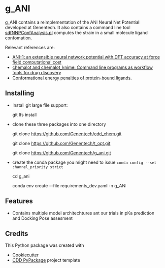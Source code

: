 # g_ANI

 g_ANI contains a reimplementation of the ANI Neural Net Potential developed at Genentech.
It also contains a command line tool [sdfNNPConfAnalysis.pl](iscripts/sdfNNPConfAnalysis.pl)
computes the strain in a small molecule ligand confomation.

Relevant references are:
   - [ANI-1: an extensible neural network potential with DFT accuracy at force field computational cost](https://pubs.rsc.org/en/content/articlelanding/2017/SC/C6SC05720A)
   - [chemalot and chemalot_knime: Command line programs as workflow tools for drug discovery](https://jcheminf.biomedcentral.com/articles/10.1186/s13321-017-0228-9)
   - [Conformational energy penalties of protein-bound ligands.](https://link.springer.com/article/10.1023/A:1008007507641)

## Installing
   - Install git large file support:

     git lfs install

   - clone these three packages into one directory

     git clone https://github.com/Genentech/cdd_chem.git

     git clone https://github.com/Genentech/t_opt.git

     git clone https://github.com/Genentech/g_ani.git

   - create the conda package
     you might need to issue `conda config --set channel_priority strict`

     cd g_ani

     conda env create --file requirements_dev.yaml -n g_ANI


## Features

-  Contains multiple model architechtures ant our trials in pKa prediction and Docking Pose assesment

## Credits

This Python package was created with

- [Cookiecutter](https://github.com/audreyr/cookiecutter)
- [CDD PyPackage](https://code.roche.com/SMDD/python/cdd-pypackage) project template
